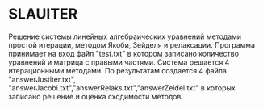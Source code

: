 # SLAUITER
Решение системы линейных алгебраических уравнений методами простой итерации, методом Якоби, Зейделя и релаксации.
Программа принимает на вход файл "test.txt" в котором записано количество уравнений и матрица с правыми частями. Система решается 4 итерационными методами. По результатам создается 4 файла "answerJustiter.txt", "answerJacobi.txt","answerRelaks.txt","answerZeidel.txt" в которых записано решение и оценка сходимости методов. 
